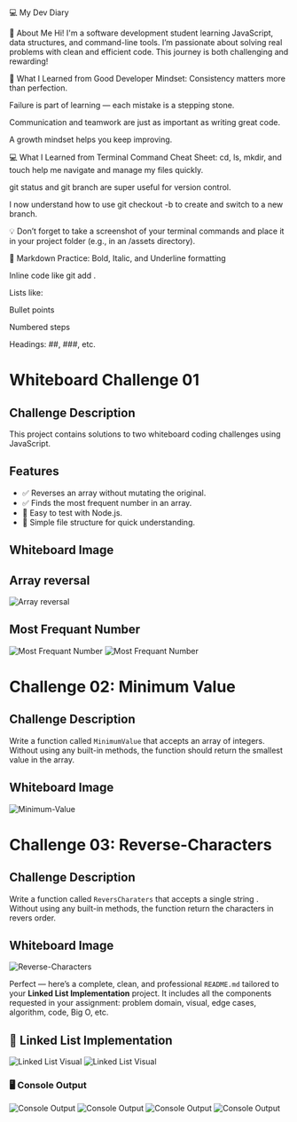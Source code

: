 💻 My Dev Diary

👋 About Me
Hi! I'm a software development student learning JavaScript, data structures, and command-line tools. I’m passionate about solving real problems with clean and efficient code. This journey is both challenging and rewarding!

📘 What I Learned from Good Developer Mindset:
Consistency matters more than perfection.

Failure is part of learning — each mistake is a stepping stone.

Communication and teamwork are just as important as writing great code.

A growth mindset helps you keep improving.

💻 What I Learned from Terminal Command Cheat Sheet:
cd, ls, mkdir, and touch help me navigate and manage my files quickly.

git status and git branch are super useful for version control.

I now understand how to use git checkout -b to create and switch to a new branch.


💡 Don’t forget to take a screenshot of your terminal commands and place it in your project folder (e.g., in an /assets directory).

📝 Markdown Practice:
Bold, Italic, and Underline formatting

Inline code like git add .

Lists like:

Bullet points

Numbered steps

Headings: ##, ###, etc.

# Whiteboard Challenge 01 

## Challenge Description
This project contains solutions to two whiteboard coding challenges using JavaScript.

## Features

- ✅ Reverses an array without mutating the original.
- ✅ Finds the most frequent number in an array.
- 🧪 Easy to test with Node.js.
- 📂 Simple file structure for quick understanding.

## Whiteboard Image

## Array reversal
![Array reversal](assets/image.png)

## Most Frequant Number
![Most Frequant Number](assets/image-1.png)
![Most Frequant Number](assets/image4.png)

# Challenge 02: Minimum Value

## Challenge Description

Write a function called `MinimumValue` that accepts an array of integers.  
Without using any built-in methods, the function should return the smallest value in the array.


## Whiteboard Image


![Minimum-Value](assets/image2.png)

# Challenge 03: Reverse-Characters

## Challenge Description

Write a function called `ReversCharaters` that accepts a single string .  
Without using any built-in methods, the function return the characters in revers order.


## Whiteboard Image


![Reverse-Characters](assets/image3.png)

Perfect — here’s a complete, clean, and professional `README.md` tailored to your **Linked List Implementation** project. It includes all the components requested in your assignment: problem domain, visual, edge cases, algorithm, code, Big O, etc.

## 📘 Linked List Implementation



![Linked List Visual](whiteborad.png)
![Linked List Visual](whiteborad1.png)



### 🖥️ Console Output

![Console Output](console-output.png)
![Console Output](console-output1.png)
![Console Output](console-output2.png)
![Console Output](console-output3.png)


